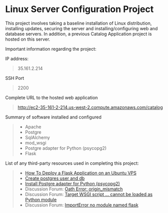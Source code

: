 Linux Server Configuration Project
=============
This project involves taking a baseline installation of Linux distribution, installing updates, securing the server and installing/configuring web and database servers.  In addition, a previous Catalog Application project is hosted on this server.

Important information regarding the project:

IP address:
> 35.161.2.214

SSH Port
> 2200

Complete URL to the hosted web application
> http://ec2-35-161-2-214.us-west-2.compute.amazonaws.com/catalog 

Summary of software installed and configured
> - Apache
> - Postgre
> - SqlAlchemy
> - mod_wsgi
> - Postgre adapter for Python (psycopg2)
> - Flask

List of any third-party resources used in completing this project:

> - [How To Deploy a Flask Application on an Ubuntu VPS](https://www.digitalocean.com/community/tutorials/how-to-deploy-a-flask-application-on-an-ubuntu-vps)
> - [Create postgres user and db](https://www.digitalocean.com/community/tutorials/how-to-create-remove-manage-tables-in-postgresql-on-a-cloud-server)
> - [Install  Postgre adapter for Python (psycopg2)](http://initd.org/psycopg/docs/install.html)
> -  Discussion Forum: [Oath Error: origin_mismatch](https://discussions.udacity.com/t/oath-error-origin-mismatch/221485/7)
> - Discussion Forum: [Target WSGI script … cannot be loaded as Python module](https://discussions.udacity.com/t/solved-target-wsgi-script-cannot-be-loaded-as-python-module/209080)
> - Discussion Forum: [ImportError no module named flask](https://discussions.udacity.com/t/solved-importerror-no-module-named-flask/39579)